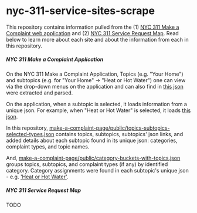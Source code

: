 # nyc-311-service-sites-scrape

This repository contains information pulled from the (1) [NYC 311 Make a Complaint web application](http://www1.nyc.gov/311/index.page) and (2) [NYC 311 Service Request Map](http://www1.nyc.gov/apps/311srmap/).  Read below to learn more about each site and about the information from each in this repository.


##### NYC 311 Make a Complaint Application

On the NYC 311 Make a Complaint Application,  Topics (e.g. "Your Home") and subtopics (e.g. for "Your Home" -> "Heat or Hot Water") one can view via the drop-down menus on the application and can also find in [this json](http://www1.nyc.gov/311_contentapi/booker.json) were extracted and parsed.  

On the application, when a subtopic is selected, it loads information from a unique json.  For example, when "Heat or Hot Water" is selected, it loads [this json](http://www1.nyc.gov/311_contentapi/services/20090318-D7301A3A-13C9-11DE-B3B8-E2470D3B2251.json). 

In this repository, [make-a-complaint-page/public/topics-subtopics-selected-types.json](https://github.com/fma2/311-make-a-complaint-page/blob/master/public/topics-subtopics-selected-types.json) contains topics, subtopics, subtopics' json links, and added details about each subtopic found in its unique json: categories, complaint types, and topic names.

And, [make-a-complaint-page/public/category-buckets-with-topics.json](https://github.com/fma2/311-make-a-complaint-page/blob/master/public/category-buckets-with-topics.json) groups topics, subtopics, and complaint types (if any) by identified category.  Category assignments were found in each subtopic's unique json - e.g. ['Heat or Hot Water'](http://www1.nyc.gov/311_contentapi/services/20090318-D7301A3A-13C9-11DE-B3B8-E2470D3B2251.json).

##### NYC 311 Service Request Map

TODO
